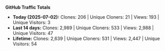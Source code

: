 
**GitHub Traffic Totals**

- **Today (2025-07-02):** Clones: 206 | Unique Cloners: 21 | Views: 193 | Unique Visitors: 3
- **Last 14 days:** Clones: 2,989 | Unique Cloners: 533 | Views: 2,988 | Unique Visitors: 47
- **Lifetime:** Clones: 2,639 | Unique Cloners: 531 | Views: 2,447 | Unique Visitors: 54
